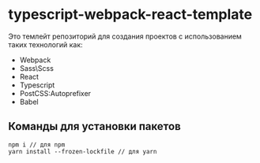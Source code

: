 # typescript-webpack-react-template
Это темлейт репозиторий для создания проектов с использованием таких технологий как:
- Webpack
- Sass\Scss
- React
- Typescript
- PostCSS:Autoprefixer
- Babel
## Команды для установки пакетов
```
npm i // для npm
yarn install --frozen-lockfile // для yarn
```
